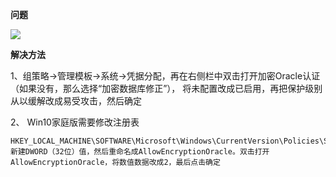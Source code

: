 **问题**

![](/assets/import.png)

**解决方法**

1、组策略→管理模板→系统→凭据分配，再在右侧栏中双击打开加密Oracle认证（如果没有，那么选择“加密数据库修正”）， 将未配置改成已启用，再把保护级别从以缓解改成易受攻击，然后确定

2、 Win10家庭版需要修改注册表

```
HKEY_LOCAL_MACHINE\SOFTWARE\Microsoft\Windows\CurrentVersion\Policies\System\CredSSP\Parameters
新建DWORD（32位）值，然后重命名成AllowEncryptionOracle。双击打开AllowEncryptionOracle，将数值数据改成2，最后点击确定
```



